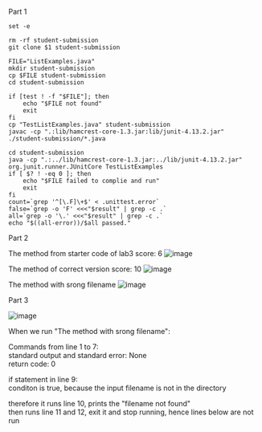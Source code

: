 Part 1

	set -e

    rm -rf student-submission
    git clone $1 student-submission

    FILE="ListExamples.java"
    mkdir student-submission
    cp $FILE student-submission
    cd student-submission

    if [test ! -f "$FILE"]; then
        echo "$FILE not found"
        exit
    fi
    cp "TestListExamples.java" student-submission
    javac -cp ".:lib/hamcrest-core-1.3.jar:lib/junit-4.13.2.jar" ./student-submission/*.java 

    cd student-submission
    java -cp ".:../lib/hamcrest-core-1.3.jar:../lib/junit-4.13.2.jar" org.junit.runner.JUnitCore TestListExamples
    if [ $? ! -eq 0 ]; then
        echo "$FILE failed to complie and run"
        exit
    fi
	count=`grep '^[\.F]\+$' < .unittest.error`
	false=`grep -o 'F' <<<"$result" | grep -c .`
	all=`grep -o '\.' <<<"$result" | grep -c .`
	echo "$((all-error))/$all passed."

Part 2

The method from starter code of lab3
score: 6
![image](https://user-images.githubusercontent.com/77312914/204197623-e5792c66-3778-4dee-bcb3-1d3579c006d7.png)

The method of correct version
score: 10
![image](https://user-images.githubusercontent.com/77312914/204199565-3e57dd6e-b54a-4333-9294-e5fec68b1f75.png)

The method with srong filename
![image](https://user-images.githubusercontent.com/77312914/204197831-abba9ecc-5f71-4244-9fad-3d2d904271a5.png)

Part 3

![image](https://user-images.githubusercontent.com/77312914/204198650-33f45ac5-fce4-459e-8f71-f80b3183065d.png)

When we run "The method with srong filename":
  
Commands from line 1 to 7:  
standard output and standard error: None  
return code: 0  
  
if statement in line 9:  
conditon is true, because the input filename is not in the directory  
  
therefore it runs line 10, prints the "filename not found"  
then runs line 11 and 12, exit it and stop running, hence lines below are not run  
